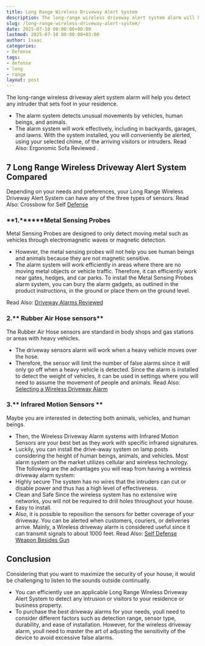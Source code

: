 ```yaml
---
title: Long Range Wireless Driveway Alert System
description: The long-range wireless driveway alert system alarm will help you detect any intruder that sets foot in your residence. - The alarm system detects unusual...
slug: /long-range-wireless-driveway-alert-system/
date: 2025-07-10 00:00:00+00:00
lastmod: 2025-07-10 00:00:00+03:00
author: Isaac
categories:
- Defense
tags:
- defense
- long
- range
layout: post
---
```

The long-range wireless driveway alert system alarm will help you detect any intruder that sets foot in your residence.
- The alarm system detects unusual movements by vehicles, human beings, and animals.
- The alarm system will work effectively, including in backyards, garages, and lawns.
With the system installed, you will conveniently be alerted, using your selected chime, of the arriving visitors or intruders. Read Also:
Ergonomic Sofa Reviewed
.
## 7 Long Range Wireless Driveway Alert System Compared
Depending on your needs and preferences, your Long Range Wireless Driveway Alert System can have any of the three types of sensors. Read Also:
Crossbow for Self [Defense](https://pestpolicy.com/best-crossbow-for-self-defense/)
### **1.********Metal Sensing Probes**
Metal Sensing Probes are designed to only detect moving metal such as vehicles through electromagnetic waves or magnetic detection.
- However, the metal sensing probes will not help you see human beings and animals because they are not magnetic sensitive.
- The alarm system will work efficiently in areas where there are no moving metal objects or vehicle traffic. Therefore, it can efficiently work near gates, hedges, and car parks.
To install the Metal Sensing Probes alarm system, you can bury the alarm gadgets, as outlined in the product instructions, in the ground or place them on the ground level.

Read Also:
[Driveway Alarms Reviewed](https://pestpolicy.com/best-driveway-alarms/)
### **2.**** Rubber Air Hose sensors**
The Rubber Air Hose sensors are standard in body shops and gas stations or areas with heavy vehicles.
- The driveway sensors alarm will work when a heavy vehicle moves over the hose.
- Therefore, the sensor will limit the number of false alarms since it will only go off when a heavy vehicle is detected.
Since the alarm is installed to detect the weight of vehicles, it can be used in settings where you will need to assume the movement of people and animals.
Read Also:
[Selecting a Wireless Driveway Alarm](https://pestpolicy.com/how-to-select-a-wireless-driveway-alarm/)
### **3.**** Infrared Motion Sensors **
Maybe you are interested in detecting both animals, vehicles, and human beings.
- Then, the Wireless Driveway Alarm systems with Infrared Motion Sensors are your best bet as they work with specific infrared signatures.
- Luckily, you can install the drive-away system on lamp posts considering the height of human beings, animals, and vehicles.
Most alarm system on the market utilizes cellular and wireless technology. The following are the advantages you will reap from having a wireless driveway alarm system:
- Highly secure  The system has no wires that the intruders can cut or disable power and thus has a high level of effectiveness.
- Clean and Safe  Since the wireless system has no extensive wire networks, you will not be required to drill holes throughout your house.
- Easy to install.
- Also, it is possible to reposition the sensors for better coverage of your driveway.
You can be alerted when customers, couriers, or deliveries arrive. Mainly, a Wireless driveway alarm is considered useful since it can transmit signals to about 1000 feet.
Read Also:
[Self Defense Weapon Besides Gun](https://pestpolicy.com/best-self-defense-weapon-besides-gun/)
## Conclusion
Considering that you want to maximize the security of your house, it would be challenging to listen to the sounds outside continually.
- You can efficiently use an applicable Long Range Wireless Driveway Alert System to detect any intrusion or visitors to your residence or business property.
- To purchase the best driveway alarms for your needs, youll need to consider different factors such as detection range, sensor type, durability, and ease of installation.
However, for the wireless driveway alarm, youll need to master the art of adjusting the sensitivity of the device to avoid excessive false alarms.

